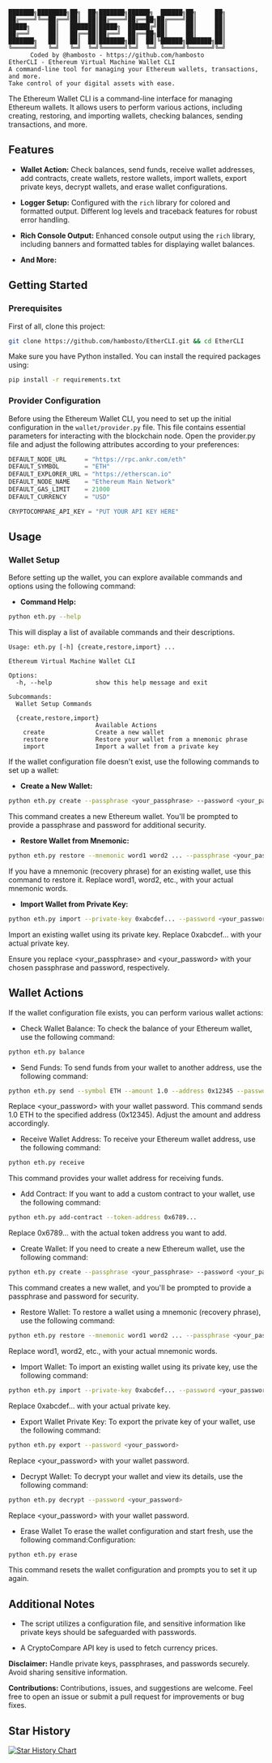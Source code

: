 ```
███████╗████████╗██╗  ██╗███████╗██████╗  ██████╗██╗     ██╗
██╔════╝╚══██╔══╝██║  ██║██╔════╝██╔══██╗██╔════╝██║     ██║
█████╗     ██║   ███████║█████╗  ██████╔╝██║     ██║     ██║
██╔══╝     ██║   ██╔══██║██╔══╝  ██╔══██╗██║     ██║     ██║
███████╗   ██║   ██║  ██║███████╗██║  ██║╚██████╗███████╗██║
╚══════╝   ╚═╝   ╚═╝  ╚═╝╚══════╝╚═╝  ╚═╝ ╚═════╝╚══════╝╚═╝
      Coded by @hambosto - https://github.com/hambosto
EtherCLI - Ethereum Virtual Machine Wallet CLI   
A command-line tool for managing your Ethereum wallets, transactions, and more.
Take control of your digital assets with ease.
```

The Ethereum Wallet CLI is a command-line interface for managing Ethereum wallets. It allows users to perform various actions, including creating, restoring, and importing wallets, checking balances, sending transactions, and more.

## Features

- **Wallet Action:** Check balances, send funds, receive wallet addresses, add contracts, create wallets, restore wallets, import wallets, export private keys, decrypt wallets, and erase wallet configurations.

- **Logger Setup:** Configured with the `rich` library for colored and formatted output. Different log levels and traceback features for robust error handling.

- **Rich Console Output:** Enhanced console output using the `rich` library, including banners and formatted tables for displaying wallet balances.

- **And More:**

## Getting Started

### Prerequisites

First of all, clone this project:
```bash
git clone https://github.com/hambosto/EtherCLI.git && cd EtherCLI
```

Make sure you have Python installed. You can install the required packages using:

```bash
pip install -r requirements.txt
```

### Provider Configuration
Before using the Ethereum Wallet CLI, you need to set up the initial configuration in the `wallet/provider.py` file. This file contains essential parameters for interacting with the blockchain node. Open the provider.py file and adjust the following attributes according to your preferences:


```python
DEFAULT_NODE_URL     = "https://rpc.ankr.com/eth" 
DEFAULT_SYMBOL       = "ETH"
DEFAULT_EXPLORER_URL = "https://etherscan.io"
DEFAULT_NODE_NAME    = "Ethereum Main Network"
DEFAULT_GAS_LIMIT    = 21000
DEFAULT_CURRENCY     = "USD"

CRYPTOCOMPARE_API_KEY = "PUT YOUR API KEY HERE"
```


## Usage

### Wallet Setup

Before setting up the wallet, you can explore available commands and options using the following command:

- **Command Help:**
```bash
python eth.py --help
```
This will display a list of available commands and their descriptions.
```plaintext
Usage: eth.py [-h] {create,restore,import} ...

Ethereum Virtual Machine Wallet CLI

Options:
  -h, --help            show this help message and exit

Subcommands:
  Wallet Setup Commands

  {create,restore,import}
                        Available Actions
    create              Create a new wallet
    restore             Restore your wallet from a mnemonic phrase
    import              Import a wallet from a private key
```


If the wallet configuration file doesn't exist, use the following commands to set up a wallet:

- **Create a New Wallet:**
```bash
python eth.py create --passphrase <your_passphrase> --password <your_password>
```
This command creates a new Ethereum wallet. You'll be prompted to provide a passphrase and password for additional security.

- **Restore Wallet from Mnemonic:**
```bash
python eth.py restore --mnemonic word1 word2 ... --passphrase <your_passphrase> --password <your_password>

```
If you have a mnemonic (recovery phrase) for an existing wallet, use this command to restore it. Replace word1, word2, etc., with your actual mnemonic words.

- **Import Wallet from Private Key:**
```bash
python eth.py import --private-key 0xabcdef... --password <your_password>
```
Import an existing wallet using its private key. Replace 0xabcdef... with your actual private key.

Ensure you replace <your_passphrase> and <your_password> with your chosen passphrase and password, respectively.

## Wallet Actions
If the wallet configuration file exists, you can perform various wallet actions:

- Check Wallet Balance:
To check the balance of your Ethereum wallet, use the following command:
```bash
python eth.py balance
```
- Send Funds:
To send funds from your wallet to another address, use the following command:
```bash
python eth.py send --symbol ETH --amount 1.0 --address 0x12345 --password <your_password>

```
Replace <your_password> with your wallet password. This command sends 1.0 ETH to the specified address (0x12345). Adjust the amount and address accordingly.


- Receive Wallet Address:
To receive your Ethereum wallet address, use the following command:
```bash
python eth.py receive
```
This command provides your wallet address for receiving funds.

- Add Contract:
If you want to add a custom contract to your wallet, use the following command:

```bash
python eth.py add-contract --token-address 0x6789...
```
Replace 0x6789... with the actual token address you want to add.

- Create Wallet:
If you need to create a new Ethereum wallet, use the following command:
```bash
python eth.py create --passphrase <your_passphrase> --password <your_password>
```
This command creates a new wallet, and you'll be prompted to provide a passphrase and password for security.

- Restore Wallet:
To restore a wallet using a mnemonic (recovery phrase), use the following command:
```bash
python eth.py restore --mnemonic word1 word2 ... --passphrase <your_passphrase> --password <your_password>
```
Replace word1, word2, etc., with your actual mnemonic words.

- Import Wallet:
To import an existing wallet using its private key, use the following command:
```bash
python eth.py import --private-key 0xabcdef... --password <your_password>
```
Replace 0xabcdef... with your actual private key.


- Export Wallet Private Key:
To export the private key of your wallet, use the following command:
```bash
python eth.py export --password <your_password>
```
Replace <your_password> with your wallet password.

- Decrypt Wallet:
To decrypt your wallet and view its details, use the following command:
```bash
python eth.py decrypt --password <your_password>
```
Replace <your_password> with your wallet password.

- Erase Wallet 
To erase the wallet configuration and start fresh, use the following command:Configuration:
```bash
python eth.py erase
```
This command resets the wallet configuration and prompts you to set it up again.

## Additional Notes

- The script utilizes a configuration file, and sensitive information like private keys should be safeguarded with passwords.

- A CryptoCompare API key is used to fetch currency prices.

**Disclaimer:** Handle private keys, passphrases, and passwords securely. Avoid sharing sensitive information.

**Contributions:** Contributions, issues, and suggestions are welcome. Feel free to open an issue or submit a pull request for improvements or bug fixes.


## Star History

<a href="https://star-history.com/#hambosto/EtherCLI&Date">
  <picture>
    <source media="(prefers-color-scheme: dark)" srcset="https://api.star-history.com/svg?repos=hambosto/EtherCLI&type=Date&theme=dark" />
    <source media="(prefers-color-scheme: light)" srcset="https://api.star-history.com/svg?repos=hambosto/EtherCLI&type=Date" />
    <img alt="Star History Chart" src="https://api.star-history.com/svg?repos=hambosto/EtherCLI&type=Date" />
  </picture>
</a>

